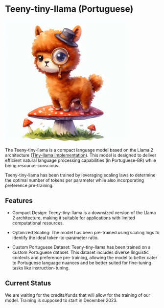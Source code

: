# Teeny-tiny-llama (Portuguese)

<img src="./logo/teeny-tiny-llama-logo-0.jfif" alt="A little llama wearing a hat and a monocle on top of a red mushroom." height="400">

The Teeny-tiny-llama is a compact language model based on the Llama 2 architecture ([Tiny-llama implementation](https://huggingface.co/TinyLlama)). This model is designed to deliver efficient natural language processing capabilities (in Portuguese-BR) while being resource-conscious.

Teeny-tiny-llama has been trained by leveraging scaling laws to determine the optimal number of tokens per parameter while also incorporating preference pre-training.

## Features

- Compact Design: Teeny-tiny-llama is a downsized version of the Llama 2 architecture, making it suitable for applications with limited computational resources.

- Optimized Scaling: The model has been pre-trained using scaling logs to identify the ideal token-to-parameter ratio.

- Custom Portuguese Dataset: Teeny-tiny-llama has been trained on a custom Portuguese dataset. This dataset includes diverse linguistic contexts and preference pre-training, allowing the model to better cater to Portuguese language nuances and be better suited for fine-tuning tasks like instruction-tuning.

## Current Status

We are waiting for the credits/funds that will allow for the training of our model. Training is supposed to start in December 2023.
